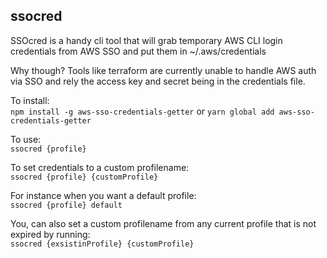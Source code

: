 ## ssocred

SSOcred is a handy cli tool that will grab temporary AWS CLI login credentials from AWS SSO and put them in ~/.aws/credentials

Why though? Tools like terraform are currently unable to handle AWS auth via SSO and rely the access key and secret being in the credentials file.

To install: \
`npm install -g aws-sso-credentials-getter` or `yarn global add aws-sso-credentials-getter`

To use: \
`ssocred {profile}`

To set credentials to a custom profilename: \
`ssocred {profile} {customProfile}`

For instance when you want a default profile: \
`ssocred {profile} default`

You, can also set a custom profilename from any current profile that is not expired by running: \
`ssocred {exsistinProfile} {customProfile}`
